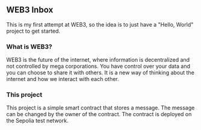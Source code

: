 ## WEB3 Inbox

This is my first attempt at WEB3, so the idea is to just have a "Hello, World" project to get started.

### What is WEB3?

WEB3 is the future of the internet, where information is decentralized and not controlled by mega corporations. You have control over your data and you can choose to share it with others. It is a new way of thinking about the internet and how we interact with each other.

### This project

This project is a simple smart contract that stores a message. The message can be changed by the owner of the contract. The contract is deployed on the Sepolia test network.
